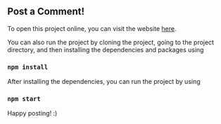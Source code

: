 ## Post a Comment!

To open this project online, you can visit the website [here](https://post-a-comment.netlify.app/).

You can also run the project by cloning the project, going to the project directory,
and then installing the dependencies and packages using

### `npm install`

After installing the dependencies, you can run the project by using

### `npm start`

Happy posting! :)
